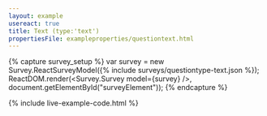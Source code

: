 ```yaml
---
layout: example
usereact: true
title: Text (type:'text')
propertiesFile: exampleproperties/questiontext.html
---
```

{% capture survey_setup %}
var survey = new Survey.ReactSurveyModel({% include surveys/questiontype-text.json %});
ReactDOM.render(<Survey.Survey model={survey} />, document.getElementById("surveyElement"));
{% endcapture %}

{% include live-example-code.html %}
